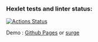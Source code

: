 ### Hexlet tests and linter status:
[![Actions Status](https://github.com/M9lTHblu/layout-designer-project-lvl1/workflows/hexlet-check/badge.svg)](https://github.com/M9lTHblu/layout-designer-project-lvl1/actions)

Demo :
[Github Pages](https://m9lthblu.github.io/layout-designer-project-lvl1/) or [surge](http://detailed-profit.surge.sh/)